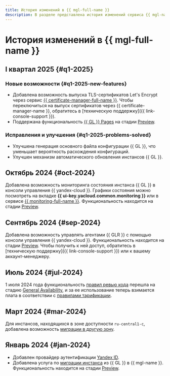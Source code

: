 ```yaml
---
title: История изменений в {{ mgl-full-name }}
description: В разделе представлена история изменений сервиса {{ mgl-name }}.
---
```


# История изменений в {{ mgl-full-name }}

## I квартал 2025 {#q1-2025}

### Новые возможности {#q1-2025-new-features}

* Добавлена возможность выпуска TLS-сертификатов Let's Encrypt через сервис [{{ certificate-manager-full-name }}](../certificate-manager/). Чтобы переключиться на выпуск сертификатов через {{ certificate-manager-name }}, обратитесь в [техническую поддержку]({{ link-console-support }}).
* Поддержана функциональность [{{ GL }} Pages](./concepts/index.md#pages) на стадии [Preview](../overview/concepts/launch-stages.md). 

### Исправления и улучшения {#q1-2025-problems-solved}

* Улучшена генерация основного файла конфигурации {{ GL }}, что уменьшает вероятность расхождения конфигураций.
* Улучшен механизм автоматического обновления инстансов {{ GL }}.

## Октябрь 2024 {#oct-2024}

Добавлена возможность мониторинга состояния инстанса {{ GL }} в консоли управления {{ yandex-cloud }}. Графики состояния можно посмотреть на вкладке **{{ ui-key.yacloud.common.monitoring }}** или в сервисе [{{ monitoring-full-name }}](../monitoring/concepts/index.md). Функциональность находится на стадии [Preview](../overview/concepts/launch-stages.md).

## Сентябрь 2024 {#sep-2024}

Добавлена возможность управлять агентами {{ GLR }} с помощью консоли управления {{ yandex-cloud }}. Функциональность находится на стадии [Preview](../overview/concepts/launch-stages.md). Чтобы получить к ней доступ, обратитесь в [техническую поддержку]({{ link-console-support }}) или к вашему аккаунт-менеджеру.

## Июль 2024 {#jul-2024}

1 июля 2024 года функциональность [правил ревью кода](concepts/approval-rules.md) перешла на стадию [General Availability](../overview/concepts/launch-stages.md), и за ее использование теперь взимается плата в соответствии с [правилами тарификации](pricing.md#prices-instance).


## Март 2024 {#mar-2024}

Для инстансов, находящихся в зоне доступности `ru-central1-c`, добавлена возможность [миграции в другую зону](operations/instance/zone-migration.md).


## Январь 2024 {#jan-2024}

* Добавлен провайдер аутентификации [Yandex ID](operations/omniauth.md#yandex-id).
* Добавлена услуга по [миграции инстанса](concepts/migration.md) из {{ GL }} в {{ mgl-name }}. Функциональность находится на стадии [Preview](../overview/concepts/launch-stages.md).